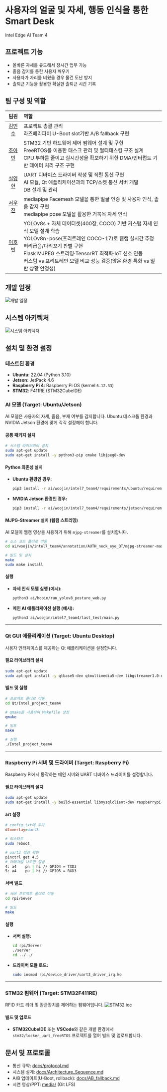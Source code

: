 # 사용자의 얼굴 및 자세, 행동 인식을 통한 Smart Desk
Intel Edge AI Team 4

## 프로젝트 기능
- 올바른 자세를 유도해서 장시간 업무 가능
- 졸음 감지를 통한 사용자 깨우기
- 사용자가 자리를 비웠을 경우 물건 도난 방지
- 출퇴근 기능을 활용한 확실한 출퇴근 시간 기록

## 팀 구성 및 역할
|팀원|역할
|:---:|:---|
|[김민수](https://github.com/KimMS-99)|프로젝트 총괄 관리<br>라즈베리파이 U-Boot slot기반 A/B fallback 구현
|[조아빈](https://github.com/abin1303)|STM32 기반 하드웨어 제어 펌웨어 설계 및 구현 <br>FreeRTOS를 이용한 태스크 관리 및 멀티태스킹 구조 설계 <br>CPU 부하를 줄이고 실시간성을 확보하기 위한 DMA/인터럽트 기반 데이터 처리 구조 구현
|[설영현](https://github.com/seol1006a)|UART 디바이스 드라이버 작성 및 직렬 통신 구현<br>AI 모듈, Qt 애플리케이션과의 TCP/소켓 통신 서버 개발<br>DB 설계 및 관리
|[서우진](https://github.com/Woojin5020)|mediapipe Facemesh 모델을 통한 얼굴 인증 및 사용자 인식, 졸음 감지 구현<br>mediapipe pose 모델을 활용한 거북목 자세 인식
|[이호빈](https://github.com/hb1no) |YOLOv8s + 자체 데이터셋(400장, COCO) 기반 커스텀 자세 인식 모델 설계·학습 <br> YOLOv8n-pose(프리트레인 COCO-17)로 웹캠 실시간 추정<br> 허리굽음/다리꼬기 판별 구현<br> Flask MJPEG 스트리밍·TensorRT 최적화·IoT 신호 연동 <br>커스텀 vs 프리트레인 모델 비교·성능 검증(앉은 환경 특화 vs 일반 상황 안정성)

## 개발 일정
![개발 일정](./docs/images/schedule.png)

## 시스템 아키텍처
![시스템 아키텍처](./docs/images/arch.png)

## 설치 및 환경 설정

### 테스트된 환경
- **Ubuntu**: 22.04 (Python 3.10)
- **Jetson**: JetPack 4.6
- **Raspberry Pi 4**: Raspberry Pi OS (kernel `6.12.33`)
- **STM32**: F411RE (STM32CubeIDE)

### AI 모델 (Target: Ubuntu/Jetson)

AI 모델은 사용자의 자세, 졸음, 부재 여부를 감지합니다. Ubuntu 데스크톱 환경과 NVIDIA Jetson 환경에 맞게 각각 설정해야 합니다.

#### 공통 패키지 설치

```bash
# 시스템 라이브러리 설치
sudo apt-get update
sudo apt-get install -y python3-pip cmake libjpeg8-dev
```

#### Python 의존성 설치

- **Ubuntu 환경인 경우:**
  ```bash
  pip3 install -r ai/woojin/intel7_team4/requirements/ubuntu/requirements.txt
  ```

- **NVIDIA Jetson 환경인 경우:**
  ```bash
  pip3 install -r ai/woojin/intel7_team4/requirements/jetson/requirements.txt
  ```

#### MJPG-Streamer 설치 (웹캠 스트리밍)

AI 모델이 웹캠 영상을 사용하기 위해 `mjpg-streamer`를 설치합니다.

```bash
# 소스 코드 폴더로 이동
cd ai/woojin/intel7_team4/annotation/AUTH_neck_eye_QT/mjpg-streamer-master/mjpg-streamer-experimental

# 빌드 및 설치
make
sudo make install
```

#### 실행

- **자세 인식 모델 실행 (예시):**
  ```bash
  python3 ai/hobin/run_yolov8_posture_web.py
  ```
- **메인 AI 애플리케이션 실행 (예시):**
  ```bash
  python3 ai/woojin/intel7_team4/last_test/main.py
  ```

---

### Qt GUI 애플리케이션 (Target: Ubuntu Desktop)

사용자 인터페이스를 제공하는 Qt 애플리케이션을 설정합니다.

#### 필요 라이브러리 설치

```bash
sudo apt-get update
sudo apt-get install -y qtbase5-dev qtmultimedia5-dev libgstreamer1.0-dev libgstreamer-plugins-base1.0-dev
```

#### 빌드 및 실행

```bash
# 프로젝트 폴더로 이동
cd Qt/Intel_project_team4

# qmake를 사용하여 Makefile 생성
qmake

# 빌드
make

# 실행
./Intel_project_team4
```

---

### Raspberry Pi 서버 및 드라이버 (Target: Raspberry Pi)

Raspberry Pi에서 동작하는 메인 서버와 UART 디바이스 드라이버를 설정합니다.

#### 필요 라이브러리 설치

```bash
sudo apt-get update
sudo apt-get install -y build-essential libmysqlclient-dev raspberrypi-kernel-headers
```

#### art 설정

```ini
# config.txt에 추가
dtoverlay=uart3
```
```bash
# 리스타트
sudo reboot

# uart3 설정 확인
pinctrl get 4,5
# 아래처럼 나오면 정상
4: a4    pn | hi // GPIO4 = TXD3
5: a4    pu | hi // GPIO5 = RXD3
```

#### 서버 빌드

```bash
# 서버 프로젝트 폴더로 이동
cd rpi/Sever

# 빌드
make
```

#### 실행

- **서버 실행:**
  ```bash
  cd rpi/Server
  ./server
  cd ../../
  ```
- **드라이버 모듈 로드:**
  ```bash
  sudo insmod rpi/device_driver/uart3_driver_irq.ko
  ```

---

### STM32 펌웨어 (Target: STM32F411RE)

RFID 카드 리더 및 잠금장치를 제어하는 펌웨어입니다.
![STM32 ioc](./docs/images/STM32Ioc.png)

#### 빌드 및 업로드

- **STM32CubeIDE** 또는 **VSCode**와 같은 개발 환경에서 `stm32/locker_uart_freeRTOS` 프로젝트를 열어 빌드 및 업로드합니다.

## 문서 및 프로토콜

- 통신 규약: [docs/protocol.md](./docs/protocol.md)
- 시스템 설계: [docs/Architecture_Sequence.md](./docs/Architecture_Sequence.md)
- A/B 업데이트(U-Boot, rollback): [docs/AB_fallback.md](./docs/AB_fallback.md)
- 시연 영상/PPT: [media/](./media/) (Git LFS)